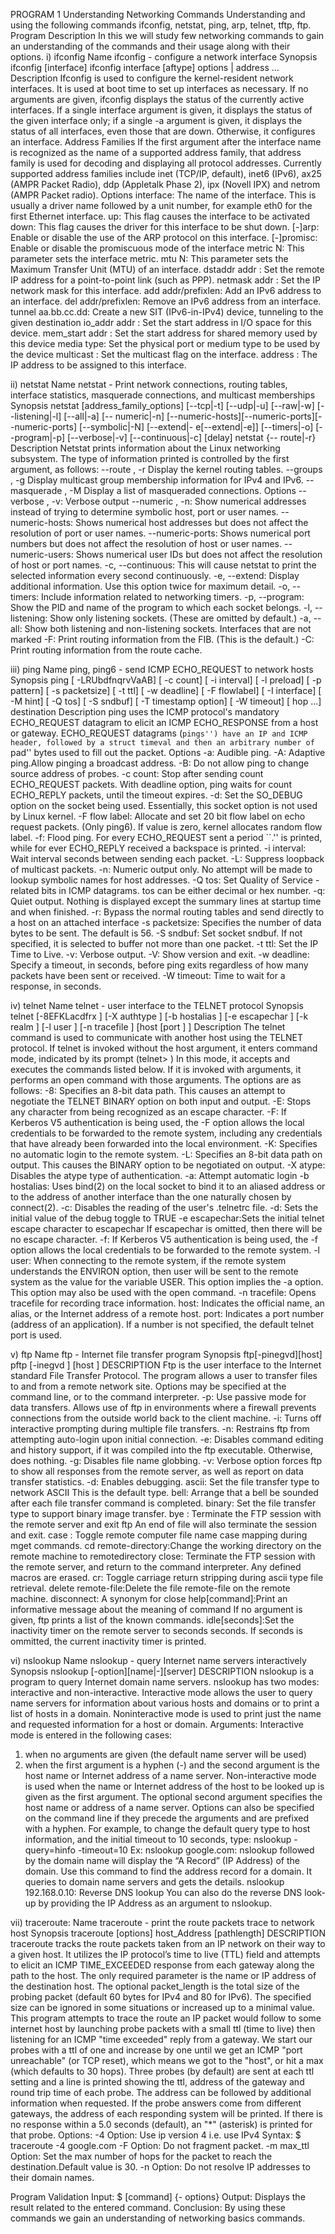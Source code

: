 PROGRAM 1
Understanding Networking Commands 
Understanding and using the following commands ifconfig, netstat, ping, arp, telnet, tftp, ftp.
Program Description
In this we will study few networking commands to gain an understanding of the commands
and their usage along with their options.
i) ifconfig 
Name
ifconfig - configure a network interface
Synopsis
ifconfig [interface]
ifconfig interface [aftype] options | address ...
Description
Ifconfig is used to configure the kernel-resident network interfaces. It is used at boot time to
set up interfaces as necessary.
If no arguments are given, ifconfig displays the status of the currently active interfaces. If a
single interface argument is given, it displays the status of the given interface only; if a single
-a argument is given, it displays the status of all interfaces, even those that are down.
Otherwise, it configures an interface.
Address Families
If the first argument after the interface name is recognized as the name of a supported address
family, that address family is used for decoding and displaying all protocol addresses.
Currently supported address families include inet (TCP/IP, default), inet6 (IPv6), ax25
(AMPR Packet Radio), ddp (Appletalk Phase 2), ipx (Novell IPX) and netrom (AMPR
Packet radio).
Options
interface: The name of the interface. This is usually a driver name followed by a unit
number, for example eth0 for the first Ethernet interface.
up: This flag causes the interface to be activated
down: This flag causes the driver for this interface to be shut down.
[-]arp: Enable or disable the use of the ARP protocol on this interface.
[-]promisc: Enable or disable the promiscuous mode of the interface
metric N: This parameter sets the interface metric.
mtu N: This parameter sets the Maximum Transfer Unit (MTU) of an
interface.
dstaddr addr : Set the remote IP address for a point-to-point link (such as PPP).
netmask addr : Set the IP network mask for this interface.
add addr/prefixlen: Add an IPv6 address to an interface.
del addr/prefixlen: Remove an IPv6 address from an interface.
tunnel aa.bb.cc.dd: Create a new SIT (IPv6-in-IPv4) device, tunneling to the given
destination
io_addr addr : Set the start address in I/O space for this device.
mem_start addr : Set the start address for shared memory used by this device
media type: Set the physical port or medium type to be used by the device
multicast : Set the multicast flag on the interface.
address : The IP address to be assigned to this interface.

ii) netstat
Name
netstat - Print network connections, routing tables, interface statistics, masquerade
connections, and multicast memberships
Synopsis
netstat [address_family_options] [--tcp|-t] [--udp|-u] [--raw|-w] [--listening|-l] [--all|-a] [--
numeric|-n] [--numeric-hosts][--numeric-ports][--numeric-ports] [--symbolic|-N] [--extend|-
e[--extend|-e]] [--timers|-o] [--program|-p] [--verbose|-v] [--continuous|-c] [delay] netstat {--
route|-r}
Description
Netstat prints information about the Linux networking subsystem. The type of information
printed is controlled by the first argument, as follows:
--route , -r
Display the kernel routing tables.
--groups , -g
Display multicast group membership information for IPv4 and IPv6.
--masquerade , -M
Display a list of masqueraded connections.
Options
--verbose , -v: Verbose output
--numeric , -n: Show numerical addresses instead of trying to determine symbolic
host, port or user names.
--numeric-hosts: Shows numerical host addresses but does not affect the resolution of
port or user names.
--numeric-ports: Shows numerical port numbers but does not affect the resolution of
host or user names.
--numeric-users: Shows numerical user IDs but does not affect the resolution of host or
port names.
-c, --continuous: This will cause netstat to print the selected information every second
continuously.
-e, --extend: Display additional information. Use this option twice for maximum
detail.
-o, --timers: Include information related to networking timers.
-p, --program: Show the PID and name of the program to which each socket belongs.
-l, --listening: Show only listening sockets. (These are omitted by default.)
-a, --all: Show both listening and non-listening sockets. Interfaces that are not
marked
-F: Print routing information from the FIB. (This is the default.)
-C: Print routing information from the route cache.

iii) ping
Name
ping, ping6 - send ICMP ECHO_REQUEST to network hosts
Synopsis
ping [ -LRUbdfnqrvVaAB] [ -c count] [ -i interval] [ -l preload] [ -p pattern] [ -s packetsize]
[ -t ttl] [ -w deadline] [ -F flowlabel] [ -I interface] [ -M hint] [ -Q tos] [ -S sndbuf] [ -T
timestamp option] [ -W timeout] [ hop ...] destination
Description
ping uses the ICMP protocol's mandatory ECHO_REQUEST datagram to elicit an ICMP
ECHO_RESPONSE from a host or gateway. ECHO_REQUEST datagrams (``pings'') have
an IP and ICMP header, followed by a struct timeval and then an arbitrary number of ``pad''
bytes used to fill out the packet.
Options
-a: Audible ping.
-A: Adaptive ping.Allow pinging a broadcast address.
-B: Do not allow ping to change source address of probes.
-c count: Stop after sending count ECHO_REQUEST packets. With deadline option,
ping waits for count ECHO_REPLY packets, until the timeout expires.
-d: Set the SO_DEBUG option on the socket being used. Essentially, this socket
option is not used by Linux kernel.
-F flow label: Allocate and set 20 bit flow label on echo request packets. (Only ping6). If
value is zero, kernel allocates random flow label.
-f: Flood ping. For every ECHO_REQUEST sent a period ``.'' is printed, while
for ever ECHO_REPLY received a backspace is printed.
-i interval: Wait interval seconds between sending each packet.
-L: Suppress loopback of multicast packets.
-n: Numeric output only. No attempt will be made to lookup symbolic names for
host addresses.
-Q tos: Set Quality of Service -related bits in ICMP datagrams. tos can be either
decimal or hex number.
-q: Quiet output. Nothing is displayed except the summary lines at startup time
and when finished.
-r: Bypass the normal routing tables and send directly to a host on an attached
interface
-s packetsize: Specifies the number of data bytes to be sent. The default is 56.
-S sndbuf: Set socket sndbuf. If not specified, it is selected to buffer not more than one
packet.
-t ttl: Set the IP Time to Live.
-v: Verbose output.
-V: Show version and exit.
-w deadline: Specify a timeout, in seconds, before ping exits regardless of how many
packets have been sent or received.
-W timeout: Time to wait for a response, in seconds.

iv) telnet
Name
telnet - user interface to the TELNET protocol
Synopsis
telnet [-8EFKLacdfrx ] [-X authtype ] [-b hostalias ] [-e escapechar ] [-k realm ] [-l user ] [-n
tracefile ] [host [port ] ]
Description
The telnet command is used to communicate with another host using the TELNET protocol.
If telnet is invoked without the host argument, it enters command mode, indicated by its
prompt (telnet> ) In this mode, it accepts and executes the commands listed below. If it is
invoked with arguments, it performs an open command with those arguments.
The options are as follows:
-8: Specifies an 8-bit data path. This causes an attempt to negotiate the TELNET
BINARY option on both input and output.
-E: Stops any character from being recognized as an escape character.
-F: If Kerberos V5 authentication is being used, the -F option allows the local
credentials to be forwarded to the remote system, including any credentials
that have already been forwarded into the local environment.
-K: Specifies no automatic login to the remote system.
-L: Specifies an 8-bit data path on output. This causes the BINARY option to be
negotiated on output.
-X atype: Disables the atype type of authentication.
-a: Attempt automatic login
-b hostalias: Uses bind(2) on the local socket to bind it to an aliased address or to the
address of another interface than the one naturally chosen by connect(2).
-c: Disables the reading of the user's .telnetrc file.
-d: Sets the initial value of the debug toggle to TRUE
-e escapechar:Sets the initial telnet escape character to escapechar If escapechar is omitted,
then there will be no escape character.
-f: If Kerberos V5 authentication is being used, the -f option allows the local
credentials to be forwarded to the remote system.
-l user: When connecting to the remote system, if the remote system understands the
ENVIRON option, then user will be sent to the remote system as the value for
the variable USER. This option implies the -a option. This option may also be
used with the open command.
-n tracefile: Opens tracefile for recording trace information.
host: Indicates the official name, an alias, or the Internet address of a remote host.
port: Indicates a port number (address of an application). If a number is not specified, the
default telnet port is used.

v) ftp
Name
ftp - Internet file transfer program
Synopsis
ftp[-pinegvd][host]
pftp [-inegvd ] [host ]
DESCRIPTION
Ftp is the user interface to the Internet standard File Transfer Protocol. The program allows a
user to transfer files to and from a remote network site.
Options may be specified at the command line, or to the command interpreter.
-p: Use passive mode for data transfers. Allows use of ftp in environments where
a firewall prevents connections from the outside world back to the client
machine.
-i: Turns off interactive prompting during multiple file transfers.
-n: Restrains ftp from attempting auto-login upon initial connection.
-e: Disables command editing and history support, if it was compiled into the ftp
executable. Otherwise, does nothing.
-g: Disables file name globbing.
-v: Verbose option forces ftp to show all responses from the remote server, as
well as report on data transfer statistics.
-d: Enables debugging.
ascii: Set the file transfer type to network ASCII This is the default type.
bell: Arrange that a bell be sounded after each file transfer command is completed.
binary: Set the file transfer type to support binary image transfer.
bye : Terminate the FTP session with the remote server and exit ftp An end of file
will also terminate the session and exit.
case : Toggle remote computer file name case mapping during mget commands.
cd remote-directory:Change the working directory on the remote machine to remotedirectory
close: Terminate the FTP session with the remote server, and return to the command
interpreter. Any defined macros are erased.
cr: Toggle carriage return stripping during ascii type file retrieval.
delete remote-file:Delete the file remote-file on the remote machine.
disconnect: A synonym for close
help[command]:Print an informative message about the meaning of command If no
argument is given, ftp prints a list of the known commands.
idle[seconds]:Set the inactivity timer on the remote server to seconds seconds. If seconds is
ommitted, the current inactivity timer is printed.

vi) nslookup
Name
nslookup - query Internet name servers interactively
Synopsis
nslookup [-option][name|-][server]
DESCRIPTION
nslookup is a program to query Internet domain name servers. nslookup has two modes:
interactive and non-interactive. Interactive mode allows the user to query name servers for
information about various hosts and domains or to print a list of hosts in a domain. Noninteractive mode is used to print just the name and requested information for a host or
domain.
Arguments:
Interactive mode is entered in the following cases:
1. when no arguments are given (the default name server will be used)
2. when the first argument is a hyphen (-) and the second argument is the host name or
Internet address of a name server.
Non-interactive mode is used when the name or Internet address of the host to be looked up is
given as the first argument. The optional second argument specifies the host name or address
of a name server.
Options can also be specified on the command line if they precede the arguments and are
prefixed with a hyphen. For example, to change the default query type to host information,
and the initial timeout to 10 seconds, type:
nslookup -query=hinfo -timeout=10
Ex: nslookup google.com:
nslookup followed by the domain name will display the “A Record” (IP Address) of the
domain. Use this command to find the address record for a domain. It queries to domain
name servers and gets the details.
nslookup 192.168.0.10: Reverse DNS lookup
You can also do the reverse DNS look-up by providing the IP Address as an argument to
nslookup.

vii) traceroute:
Name
traceroute - print the route packets trace to network host
Synopsis
traceroute [options] host_Address [pathlength]
DESCRIPTION
traceroute tracks the route packets taken from an IP network on their way to a given host. It
utilizes the IP protocol’s time to live (TTL) field and attempts to elicit an ICMP
TIME_EXCEEDED response from each gateway along the path to the host.
The only required parameter is the name or IP address of the destination host. The optional
packet_length is the total size of the probing packet (default 60 bytes for IPv4 and 80 for
IPv6). The specified size can be ignored in some situations or increased up to a minimal
value.
This program attempts to trace the route an IP packet would follow to some internet host by
launching probe packets with a small ttl (time to live) then listening for an ICMP "time
exceeded" reply from a gateway. We start our probes with a ttl of one and increase by one
until we get an ICMP "port unreachable" (or TCP reset), which means we got to the
"host", or hit a max (which defaults to 30 hops). Three probes (by default) are sent at each
ttl setting and a line is printed showing the ttl, address of the gateway and round trip time
of each probe. The address can be followed by additional information when requested. If
the probe answers come from different gateways, the address of each responding system will
be printed. If there is no response within a 5.0 seconds (default), an "*" (asterisk) is printed
for that probe.
Options:
-4 Option: Use ip version 4 i.e. use IPv4
Syntax:
$ traceroute -4 google.com
-F Option: Do not fragment packet.
-m max_ttl Option: Set the max number of hops for the packet to reach the
destination.Default value is 30.
-n Option: Do not resolve IP addresses to their domain names.

Program Validation
Input: $ [command] {- options}
Output: Displays the result related to the entered command.
Conclusion: By using these commands we gain an understanding of networking basics
commands.
